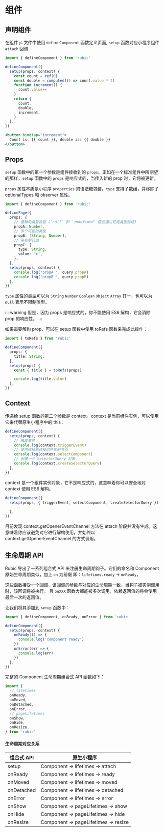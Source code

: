 # 组件

## 声明组件

在组件 js 文件中使用 `defineComponent` 函数定义页面, `setup` 函数对应小程序组件 `attach` 回调

```ts
import { defineComponent } from 'rubic'

defineComponent({
  setup(props, context) {
    const count = ref(0)
    const double = computed(() => count.value * 2)
    function increment() {
      count.value++
    }
    return {
      count,
      double,
      increment,
    }
  },
})
```

```xml
<button bindtap="increment">
  Count is: {{ count }}, double is: {{ double }}
</button>
```

## Props

`setup` 函数中的第一个参数是组件接收到的 `props`。正如在一个标准组件中所期望的那样，`setup` 函数中的 `props` 是响应式的，当传入新的 prop 时，它将被更新。

`props` 属性本质是小程序 `properties` 的语法糖包装，`type` 支持了数组，并移除了 optionalTypes 和 observer 属性。

```ts
import { defineComponent } from 'rubic'

definePage({
  props: {
    // 基础的类型检查 (`null` 和 `undefined` 值会通过任何类型验证)
    propA: Number,
    // 多个可能的类型
    propB: [String, Number],
    // 带有默认值
    propC: {
      type: String,
      value: 'c',
    },
  },
  setup(props, context) {
    console.log('propA ', query.propA)
    console.log('propB ', query.propB)
  },
})
```

`type` 属性的类型可以为 `String` `Number` `Boolean` `Object` `Array` 其一，也可以为 `null` 表示不限制类型。

::: warning
但是，因为 props 是响应式的，你不能使用 ES6 解构，它会消除 prop 的响应性。
:::

如果需要解构 prop，可以在 setup 函数中使用 toRefs 函数来完成此操作：

```ts
import { toRefs } from 'rubic'

defineComponent({
  props: {
    title: String,
  },
  setup(props) {
    const { title } = toRefs(props)

    console.log(title.value)
  },
})
```

## Context

传递给 setup 函数的第二个参数是 context。context 是当前组件实例，可以使用它来代替原生小程序中的 this：

```ts
defineComponent({
  setup(props, context) {
    // 触发事件
    console.log(context.triggerEvent)
    // 使用选择器选择组件实例节点
    console.log(context.selectComponent)
    // 创建一个 SelectorQuery 对象
    console.log(context.createSelectorQuery)
  },
})
```

context 是一个组件实例对象，它不是响应式的，这意味着你可以安全地对 context 使用 ES6 解构。

```ts
defineComponent({
  setup(props, { triggerEvent, selectComponent, createSelectorQuery }) {
    ...
  },
})
```

目前发现 context.getOpenerEventChannel 方法在 attach 阶段并没有生成。这意味着你应该避免对它进行解构使用，并始终以 context.getOpenerEventChannel 的方式调用。

## 生命周期 API

Rubic 导出了一系列组合式 API 来注册生命周期钩子。它们的命名和 Component 原始生命周期类似，加上 `on` 为前缀
即：`lifetimes.ready` -> `onReady`，

这些函数接受一个回调，该回调的参数与对应的生命周期一致，当钩子被实例调用时，该回调将被执行。
且 `onXXX` 函数大都能被多次调用，依赖返回值的将会使用最后一次的返回值。

让我们将其添加到 `setup` 函数中：

```ts
import { defineComponent, onReady, onError } from 'rubic'

defineComponent({
  setup(props, context) {
    onReady(() => {
      console.log('component ready')
    })
    onError(err => {
      console.log(err)
    })
  },
})
```

完整的 Component 生命周期组合式 API 函数如下：

```ts
import {
  // lifetimes
  onReady,
  onMoved,
  onDetached,
  onError,
  // pageLifetimes
  onShow,
  onHide,
  onResize,
} from 'rubic'
```

#### 生命周期对应关系

| 组合式 API | 原生小程序                           |
| ---------- | ------------------------------------ |
| setup      | Component -> lifetimes -> attach     |
| onReady    | Component -> lifetimes -> ready      |
| onMoved    | Component -> lifetimes -> moved      |
| onDetached | Component -> lifetimes -> detached   |
| onError    | Component -> lifetimes -> error      |
| onShow     | Component -> pageLifetimes -> show   |
| onHide     | Component -> pageLifetimes -> hide   |
| onResize   | Component -> pageLifetimes -> resize |
